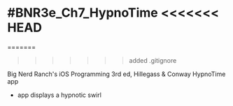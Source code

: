 #BNR3e\_Ch7\_HypnoTime
<<<<<<< HEAD
====================
=======
>>>>>>> added .gitignore

Big Nerd Ranch's iOS Programming 3rd ed, Hillegass & Conway
HypnoTime app
- app displays a hypnotic swirl

